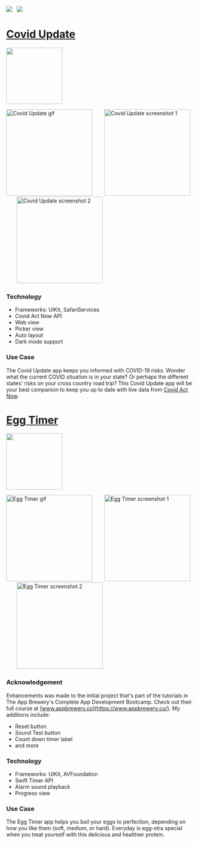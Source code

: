 <a href="mailto:tinaho1000@gmail.com"><img src="https://img.shields.io/badge/Email-Tina-8056d5.svg?style=for-the-badge&logo=minutemailer&logoColor=white"></a>&nbsp;&nbsp;&nbsp;<a href="https://www.linkedin.com/in/tina-ho/" target="_blank"><img src="https://img.shields.io/badge/LinkedIn-Tina%20Ho-brightgreen?style=for-the-badge&logo=linkedin&logoColor=white"></a>

# [Covid Update](https://github.com/keepitweird/CovidUpdate)
<p align="left"> 
<a href="https://github.com/keepitweird/CovidUpdate"><img src="https://user-images.githubusercontent.com/33416429/92813512-27f0bb80-f376-11ea-8562-ee2b3e416aec.png" width="150"></a>
</p>

<p align="left">
<img src="https://user-images.githubusercontent.com/16713739/140449058-d59b640e-908e-4dff-a3a2-6d6d354201f1.gif" width="230"  title="Covid Update gif">  
&nbsp;&nbsp;&nbsp;&nbsp;&nbsp;&nbsp;
<img src="https://user-images.githubusercontent.com/16713739/140449329-49ef49e5-7ace-4401-8582-1a7cc592e102.png" width="230"  title="Covid Update screenshot 1">  
&nbsp;&nbsp;&nbsp;&nbsp;&nbsp;&nbsp;
<img src="https://user-images.githubusercontent.com/16713739/140449386-9581c1f8-1319-4fd2-8164-91c00448e59b.png" width="230"  title="Covid Update screenshot 2">  
</p>

### Technology
* Frameworks: UIKit, SafariServices
* Covid Act Now API
* Web view
* Picker view
* Auto layout
* Dark mode support

### Use Case
The Covid Update app keeps you informed with COVID-19 risks. Wonder what the current COVID situation is in your state? Or perhaps the different states' risks on your cross country road trip? This Covid Update app will be your best companion to keep you up to date with live data from [Covid Act Now](https://covidactnow.org/).


# [Egg Timer](https://github.com/keepitweird/EggTimer)
<p align="left"> 
<a href="https://github.com/keepitweird/EggTimer"><img src="https://user-images.githubusercontent.com/33416429/92813512-27f0bb80-f376-11ea-8562-ee2b3e416aec.png" width="150"></a>
</p>

<p align="left">
<img src="https://user-images.githubusercontent.com/16713739/140429999-d4e93c8d-7e03-459d-bab4-1c3ba05c016d.gif" width="230"  title="Egg Timer gif">
&nbsp;&nbsp;&nbsp;&nbsp;&nbsp;&nbsp;
<img src="https://user-images.githubusercontent.com/16713739/140431042-db6b0797-df63-48d4-9dd8-7219bde005d4.png" width="230"  title="Egg Timer screenshot 1">
&nbsp;&nbsp;&nbsp;&nbsp;&nbsp;&nbsp;
<img src="https://user-images.githubusercontent.com/16713739/140431996-84112c09-9450-43bd-9416-b36fba94ff47.png" width="230"  title="Egg Timer screenshot 2">
</p>

### Acknowledgement
Enhancements was made to the initial project that's part of the tutorials in The App Brewery's Complete App Development Bootcamp. Check out their full course at [www.appbrewery.co](https://www.appbrewery.co/). My additions include:
* Reset button
* Sound Test button
* Count down timer label
* and more

### Technology
* Frameworks: UIKit, AVFoundation
* Swift Timer API
* Alarm sound playback
* Progress view

### Use Case
The Egg Timer app helps you boil your eggs to perfection, depending on how you like them (soft, medium, or hard). Everyday is egg-stra special when you treat yourself with this delicious and healthier protein.
